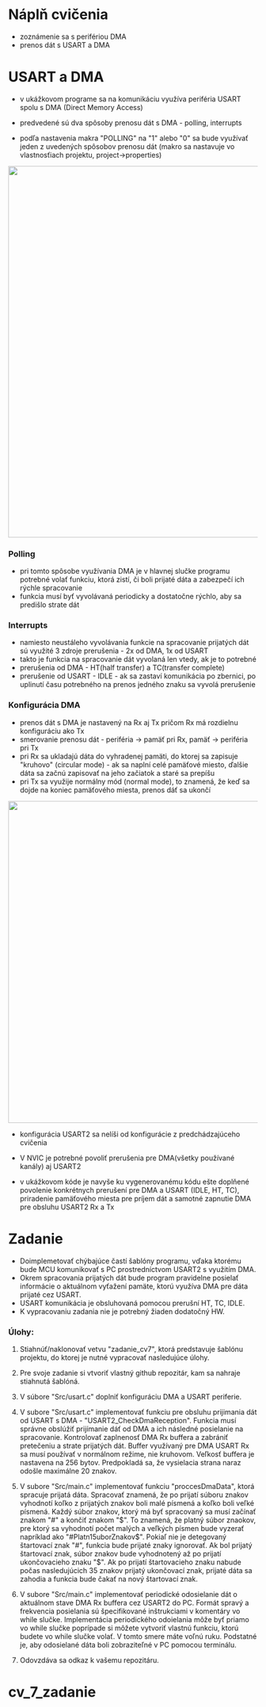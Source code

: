 # Náplň cvičenia
- zoznámenie sa s perifériou DMA
- prenos dát s USART a DMA

# USART a DMA

- v ukážkovom programe sa na komunikáciu využíva periféria USART spolu s DMA (Direct Memory Access)
- predvedené sú dva spôsoby prenosu dát s DMA - polling, interrupts

- podľa nastavenia makra "POLLING" na "1" alebo "0" sa bude využívať jeden z uvedených spôsobov prenosu dát (makro sa nastavuje vo vlastnosťiach projektu, project->properties)

<p align="center">
    <img src="https://github.com/VRS-Predmet/vrs_cvicenie_7/blob/master/images/nastavenie_makra.PNG" width="750">
</p>

### Polling
- pri tomto spôsobe využívania DMA je v hlavnej slučke programu potrebné volať funkciu, ktorá zistí, či boli prijaté dáta a zabezpečí ich rýchle spracovanie
- funkcia musí byť vyvolávaná periodicky a dostatočne rýchlo, aby sa predišlo strate dát

### Interrupts
- namiesto neustáleho vyvolávania funkcie na spracovanie prijatých dát sú využité 3 zdroje prerušenia - 2x od DMA, 1x od USART
- takto je funkcia na spracovanie dát vyvolaná len vtedy, ak je to potrebné
- prerušenia od DMA - HT(half transfer) a TC(transfer complete)
- prerušenie od USART - IDLE - ak sa zastaví komunikácia po zbernici, po uplinutí času potrebného na prenos jedného znaku sa vyvolá prerušenie

### Konfigurácia DMA
- prenos dát s DMA je nastavený na Rx aj Tx pričom Rx má rozdielnu konfiguráciu ako Tx
- smerovanie prenosu dát - periféria -> pamäť pri Rx, pamäť -> periféria pri Tx
- pri Rx sa ukladajú dáta do vyhradenej pamäti, do ktorej sa zapisuje "kruhovo" (circular mode) - ak sa naplní celé pamäťové miesto, ďalšie dáta sa začnú zapisovať na jeho začiatok a staré sa prepíšu
- pri Tx sa využije normálny mód (normal mode), to znamená, že keď sa dojde na koniec pamäťového miesta, prenos dáť sa ukončí

<p align="center">
    <img src="https://github.com/VRS-Predmet/vrs_cvicenie_7/blob/master/images/dma_config1.PNG" width="650">
</p>

- konfigurácia USART2 sa nelíši od konfigurácie z predchádzajúceho cvičenia
- V NVIC je potrebné povoliť prerušenia pre DMA(všetky používané kanály) aj USART2

- v ukážkovom kóde je navyše ku vygenerovanému kódu ešte doplňené povolenie konkrétnych prerušení pre DMA a USART (IDLE, HT, TC), priradenie pamäťového miesta pre príjem dát a samotné zapnutie DMA pre obsluhu USART2 Rx a Tx


# Zadanie
- Doimplemetovať chýbajúce častí šablóny programu, vďaka ktorému bude MCU komunikovať s PC prostredníctvom USART2 s využitím DMA.
- Okrem spracovania prijatých dát bude program pravidelne posielať informácie o aktuálnom vyťažení pamäte, ktorú využíva DMA pre dáta prijaté cez USART.
- USART komunikácia je obsluhovaná pomocou prerušní HT, TC, IDLE. 
- K vypracovaniu zadania nie je potrebný žiaden dodatočný HW.

### Úlohy:
 1. Stiahnúť/naklonovať vetvu "zadanie_cv7", ktorá predstavuje šablónu projektu, do ktorej je nutné vypracovať nasledujúce úlohy.
 2. Pre svoje zadanie si vtvoriť vlastný github repozitár, kam sa nahraje stiahnutá šablóná.
 
 3. V súbore "Src/usart.c" doplniť konfiguráciu DMA a USART periferie.
 
 4. V subore "Src/usart.c" implementovať funkciu pre obsluhu prijimania dát od USART s DMA - "USART2_CheckDmaReception". Funkcia musí správne obslúžiť prijímanie dáť od DMA a ich následné posielanie na spracovanie. Kontrolovať zaplnenosť DMA Rx buffera a zabrániť pretečeniu a strate prijatých dát. Buffer využívaný pre DMA USART Rx sa musí používať v normálnom režime, nie kruhovom. Veľkosť buffera je nastavena na 256 bytov. Predpokladá sa, že vysielacia strana naraz odošle maximálne 20 znakov.
 
 5. V subore "Src/main.c" implementovať funkciu "proccesDmaData", ktorá spracuje prijatá dáta. Spracovať znamená, že po prijatí súboru znakov vyhodnotí koľko z prijatých znakov boli malé písmená a koľko boli veľké písmená. Každý súbor znakov, ktorý má byť spracovaný sa musí začínať znakom "#" a končiť znakom "$". To znamená, že platný súbor znaokov, pre ktorý sa vyhodnotí počet malých a veľkých písmen bude vyzerať napríklad ako "#Platn15uborZnakov$". Pokiaľ nie je detegovaný štartovací znak "#", funkcia bude prijaté znaky ignorovať. Ak bol prijatý štartovací znak, súbor znakov bude vyhodnotený až po prijatí ukončovacieho znaku "$". Ak po prijatí štartovacieho znaku nabude počas nasledujúcich 35 znakov prijatý ukončovací znak, prijaté dáta sa zahodia a funkcia bude čakať na nový štartovací znak.
 
 6. V subore "Src/main.c" implementovať periodické odosielanie dát o aktuálnom stave DMA Rx buffera cez USART2 do PC. Formát spravý a frekvencia posielania sú špecifikované inštrukciami v komentáry vo while slučke. Implementácia periodického odoielania môže byť priamo vo while slučke poprípade si môžete vytvoriť vlastnú funkciu, ktorú budete vo while slučke volať. V tomto smere máte voľnú ruku. Podstatné je, aby odosielané dáta boli zobraziteľné v PC pomocou terminálu.
 
 7. Odovzdáva sa odkaz k vašemu repozitáru.
# cv_7_zadanie
